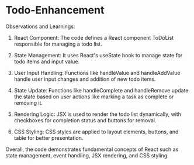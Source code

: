 # Todo-Enhancement

Observations and Learnings:

1. React Component: The code defines a React component ToDoList responsible for managing a todo list.

2. State Management: It uses React's useState hook to manage state for todo items and input value.

3. User Input Handling: Functions like handleValue and handleAddValue handle user input changes and addition of new todo items.

4. State Update: Functions like handleComplete and handleRemove update the state based on user actions like marking a task as complete or removing it.

5. Rendering Logic: JSX is used to render the todo list dynamically, with checkboxes for completion status and buttons for removal.

6. CSS Styling: CSS styles are applied to layout elements, buttons, and table for better presentation.

Overall, the code demonstrates fundamental concepts of React such as state management, event handling, JSX rendering, and CSS styling.